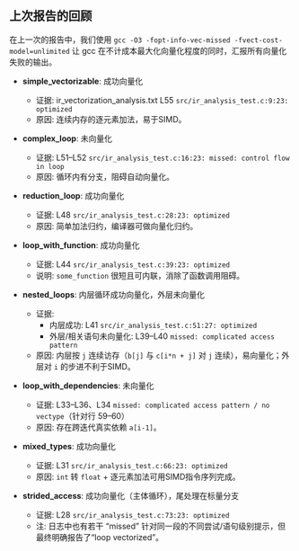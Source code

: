 ## 上次报告的回顾
在上一次的报告中，我们使用 `gcc -O3 -fopt-info-vec-missed -fvect-cost-model=unlimited` 让 gcc 在不计成本最大化向量化程度的同时，汇报所有向量化失败的输出。

- **simple_vectorizable**: 成功向量化  
  - 证据: ir_vectorization_analysis.txt L55 `src/ir_analysis_test.c:9:23: optimized`
  - 原因: 连续内存的逐元素加法，易于SIMD。

- **complex_loop**: 未向量化  
  - 证据: L51–L52 `src/ir_analysis_test.c:16:23: missed: control flow in loop`
  - 原因: 循环内有分支，阻碍自动向量化。

- **reduction_loop**: 成功向量化  
  - 证据: L48 `src/ir_analysis_test.c:28:23: optimized`
  - 原因: 简单加法归约，编译器可做向量化归约。

- **loop_with_function**: 成功向量化  
  - 证据: L44 `src/ir_analysis_test.c:39:23: optimized`
  - 说明: `some_function` 很短且可内联，消除了函数调用阻碍。

- **nested_loops**: 内层循环成功向量化，外层未向量化  
  - 证据:  
    - 内层成功: L41 `src/ir_analysis_test.c:51:27: optimized`  
    - 外层/相关语句未向量化: L39–L40 `missed: complicated access pattern`
  - 原因: 内层按 `j` 连续访存（`b[j]` 与 `c[i*n + j]` 对 `j` 连续），易向量化；外层对 `i` 的步进不利于SIMD。

- **loop_with_dependencies**: 未向量化  
  - 证据: L33–L36、L34 `missed: complicated access pattern / no vectype`（针对行 59–60）  
  - 原因: 存在跨迭代真实依赖 `a[i-1]`。

- **mixed_types**: 成功向量化  
  - 证据: L31 `src/ir_analysis_test.c:66:23: optimized`
  - 原因: `int` 转 `float` + 逐元素加法可用SIMD指令序列完成。

- **strided_access**: 成功向量化（主体循环），尾处理在标量分支  
  - 证据: L28 `src/ir_analysis_test.c:73:23: optimized`  
  - 注: 日志中也有若干 “missed” 针对同一段的不同尝试/语句级别提示，但最终明确报告了“loop vectorized”。

